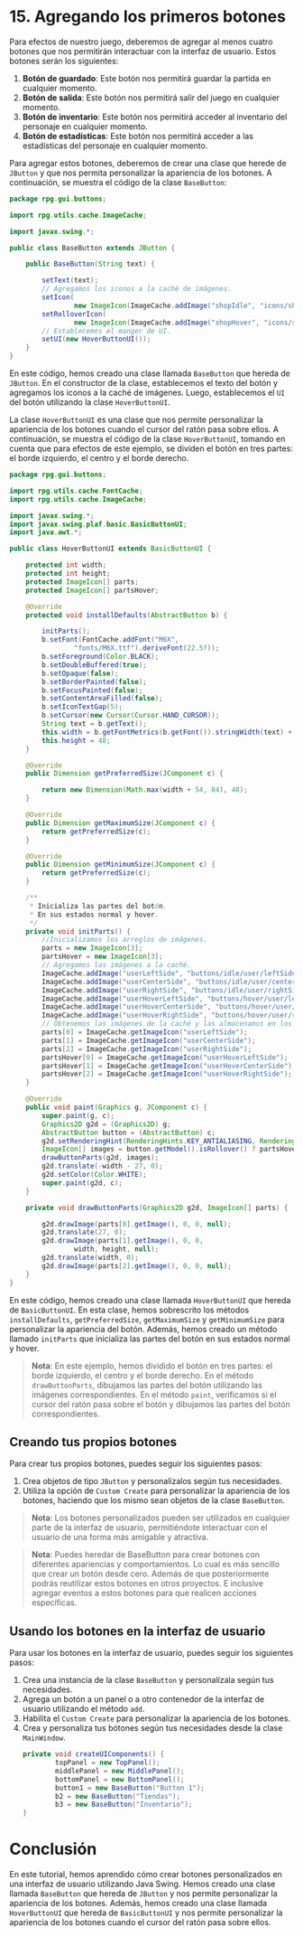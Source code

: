 # 15. Agregando los primeros botones

Para efectos de nuestro juego, deberemos de agregar al menos cuatro botones que nos permitirán interactuar con la
interfaz de usuario. Estos botones serán los siguientes:

1. **Botón de guardado**: Este botón nos permitirá guardar la partida en cualquier momento.
2. **Botón de salida**: Este botón nos permitirá salir del juego en cualquier momento.
3. **Botón de inventario**: Este botón nos permitirá acceder al inventario del personaje en cualquier momento.
4. **Botón de estadísticas**: Este botón nos permitirá acceder a las estadísticas del personaje en cualquier momento.

Para agregar estos botones, deberemos de crear una clase que herede de `JButton` y que nos permita personalizar la
apariencia de los botones. A continuación, se muestra el código de la clase `BaseButton`:

```java
package rpg.gui.buttons;

import rpg.utils.cache.ImageCache;

import javax.swing.*;

public class BaseButton extends JButton {

    public BaseButton(String text) {

        setText(text);
        // Agregamos los iconos a la caché de imágenes.
        setIcon(
                new ImageIcon(ImageCache.addImage("shopIdle", "icons/shopIdle.png")));
        setRolloverIcon(
                new ImageIcon(ImageCache.addImage("shopHover", "icons/shopHover.png")));
        // Establecemos el manger de UI.
        setUI(new HoverButtonUI());
    }
}
```

En este código, hemos creado una clase llamada `BaseButton` que hereda de `JButton`. En el constructor de la clase,
establecemos el texto del botón y agregamos los iconos a la caché de imágenes. Luego, establecemos el `UI` del botón
utilizando la clase `HoverButtonUI`.

La clase `HoverButtonUI` es una clase que nos permite personalizar la apariencia de los botones cuando el cursor del
ratón pasa sobre ellos. A continuación, se muestra el código de la clase `HoverButtonUI`, tomando en cuenta que para
efectos de este ejemplo, se dividen el botón en tres partes: el borde izquierdo, el centro y el borde derecho.

```java
package rpg.gui.buttons;

import rpg.utils.cache.FontCache;
import rpg.utils.cache.ImageCache;

import javax.swing.*;
import javax.swing.plaf.basic.BasicButtonUI;
import java.awt.*;

public class HoverButtonUI extends BasicButtonUI {

    protected int width;
    protected int height;
    protected ImageIcon[] parts;
    protected ImageIcon[] partsHover;

    @Override
    protected void installDefaults(AbstractButton b) {

        initParts();
        b.setFont(FontCache.addFont("M6X",
                "fonts/M6X.ttf").deriveFont(22.5f));
        b.setForeground(Color.BLACK);
        b.setDoubleBuffered(true);
        b.setOpaque(false);
        b.setBorderPainted(false);
        b.setFocusPainted(false);
        b.setContentAreaFilled(false);
        b.setIconTextGap(5);
        b.setCursor(new Cursor(Cursor.HAND_CURSOR));
        String text = b.getText();
        this.width = b.getFontMetrics(b.getFont()).stringWidth(text) + (5);
        this.height = 48;
    }

    @Override
    public Dimension getPreferredSize(JComponent c) {

        return new Dimension(Math.max(width + 54, 84), 48);
    }

    @Override
    public Dimension getMaximumSize(JComponent c) {
        return getPreferredSize(c);
    }

    @Override
    public Dimension getMinimumSize(JComponent c) {
        return getPreferredSize(c);
    }

    /**
     * Inicializa las partes del botón.
     * En sus estados normal y hover.
     */
    private void initParts() {
        //Inicializamos los arreglos de imágenes.
        parts = new ImageIcon[3];
        partsHover = new ImageIcon[3];
        // Agregamos las imágenes a la caché.
        ImageCache.addImage("userLeftSide", "buttons/idle/user/leftSide.png");
        ImageCache.addImage("userCenterSide", "buttons/idle/user/centerSide.png");
        ImageCache.addImage("userRightSide", "buttons/idle/user/rightSide.png");
        ImageCache.addImage("userHoverLeftSide", "buttons/hover/user/leftSide.png");
        ImageCache.addImage("userHoverCenterSide", "buttons/hover/user/centerSide.png");
        ImageCache.addImage("userHoverRightSide", "buttons/hover/user/rightSide.png");
        // Obtenemos las imágenes de la caché y las almacenamos en los arreglos correspondientes.
        parts[0] = ImageCache.getImageIcon("userLeftSide");
        parts[1] = ImageCache.getImageIcon("userCenterSide");
        parts[2] = ImageCache.getImageIcon("userRightSide");
        partsHover[0] = ImageCache.getImageIcon("userHoverLeftSide");
        partsHover[1] = ImageCache.getImageIcon("userHoverCenterSide");
        partsHover[2] = ImageCache.getImageIcon("userHoverRightSide");
    }

    @Override
    public void paint(Graphics g, JComponent c) {
        super.paint(g, c);
        Graphics2D g2d = (Graphics2D) g;
        AbstractButton button = (AbstractButton) c;
        g2d.setRenderingHint(RenderingHints.KEY_ANTIALIASING, RenderingHints.VALUE_ANTIALIAS_ON);
        ImageIcon[] images = button.getModel().isRollover() ? partsHover : parts;
        drawButtonParts(g2d, images);
        g2d.translate(-width - 27, 0);
        g2d.setColor(Color.WHITE);
        super.paint(g2d, c);
    }

    private void drawButtonParts(Graphics2D g2d, ImageIcon[] parts) {

        g2d.drawImage(parts[0].getImage(), 0, 0, null);
        g2d.translate(27, 0);
        g2d.drawImage(parts[1].getImage(), 0, 0,
                width, height, null);
        g2d.translate(width, 0);
        g2d.drawImage(parts[2].getImage(), 0, 0, null);
    }
}
```

En este código, hemos creado una clase llamada `HoverButtonUI` que hereda de `BasicButtonUI`. En esta clase, hemos
sobrescrito los métodos `installDefaults`, `getPreferredSize`, `getMaximumSize` y `getMinimumSize` para personalizar la
apariencia del botón. Además, hemos creado un método llamado `initParts` que inicializa las partes del botón en sus
estados normal y hover.

> **Nota**: En este ejemplo, hemos dividido el botón en tres partes: el borde izquierdo, el centro y el borde derecho.
> En el método `drawButtonParts`, dibujamos las partes del botón utilizando las imágenes correspondientes.
> En el método `paint`, verificamos si el cursor del ratón pasa sobre el botón y dibujamos las partes del botón
> correspondientes.

## Creando tus propios botones

Para crear tus propios botones, puedes seguir los siguientes pasos:

1. Crea objetos de tipo `JButton` y personalízalos según tus necesidades.
2. Utiliza la opción de `Custom Create` para personalizar la apariencia de los botones, haciendo que los mismo sean
   objetos de la clase `BaseButton`.

> **Nota**: Los botones personalizados pueden ser utilizados en cualquier parte de la interfaz de usuario, permitiéndote
> interactuar con el usuario de una forma más amigable y atractiva.

> **Nota**: Puedes heredar de BaseButton para crear botones con diferentes apariencias y comportamientos. Lo cual es más
> sencillo que crear un botón desde cero. Además de que posteriormente podrás reutilizar estos botones en otros
> proyectos. E inclusive agregar eventos a estos botones para que realicen acciones específicas.

## Usando los botones en la interfaz de usuario

Para usar los botones en la interfaz de usuario, puedes seguir los siguientes pasos:

1. Crea una instancia de la clase `BaseButton` y personalízala según tus necesidades.
2. Agrega un botón a un panel o a otro contenedor de la interfaz de usuario utilizando el método `add`.
3. Habilita el `Custom Create` para personalizar la apariencia de los botones.
4. Crea y personaliza tus bótones según tus necesidades desde la clase `MainWindow`.
   ```java
   private void createUIComponents() {
           topPanel = new TopPanel();
           middlePanel = new MiddlePanel();
           bottomPanel = new BottomPanel();
           button1 = new BaseButton("Button 1");
           b2 = new BaseButton("Tiendas");
           b3 = new BaseButton("Inventario");
   }
   ```

# Conclusión

En este tutorial, hemos aprendido cómo crear botones personalizados en una interfaz de usuario utilizando Java Swing.
Hemos creado una clase llamada `BaseButton` que hereda de `JButton` y nos permite personalizar la apariencia de los
botones. Además, hemos creado una clase llamada `HoverButtonUI` que hereda de `BasicButtonUI` y nos permite personalizar
la apariencia de los botones cuando el cursor del ratón pasa sobre ellos.
